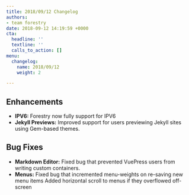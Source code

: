 ```yaml
---
title: 2018/09/12 Changelog
authors:
- team forestry
date: 2018-09-12 14:19:59 +0000
cta:
  headline: ''
  textline: ''
  calls_to_action: []
menu:
  changelog:
    name: 2018/09/12
    weight: 2

---
```

## Enhancements

* **IPV6:** Forestry now fully support for IPV6
* **Jekyll Previews:** Improved support for users previewing Jekyll sites using Gem-based themes.

## Bug Fixes

* **Markdown Editor:** Fixed bug that prevented VuePress users from writing custom containers.
* **Menus:** Fixed bug that incremented menu-weights on re-saving new menu items
  Added horizontal scroll to menus if they overflowed off-screen